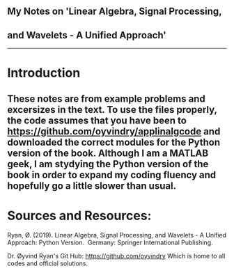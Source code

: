 ## My Notes on 'Linear Algebra, Signal Processing,
## and Wavelets - A Unified Approach'
----------------------------------------------------
# Introduction
These notes are from example problems and excersizes 
in the text.
To use the files properly, the code assumes that you
have been to https://github.com/oyvindry/applinalgcode
and downloaded the correct modules for the Python
version of the book.
Although I am a MATLAB geek, I am stydying the Python
version of the book in order to expand my coding 
fluency and hopefully go a little slower than usual.
-----------------------------------------------------
# Sources and Resources:
Ryan, Ø. (2019). Linear Algebra, Signal Processing, 
and Wavelets - A Unified Approach: Python Version. 
Germany: Springer International Publishing.

Dr. Øyvind Ryan's Git Hub: https://github.com/oyvindry
Which is home to all codes and official solutions.